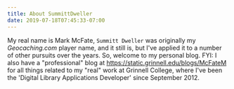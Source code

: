 ```yaml
---
title: About SummittDweller
date: 2019-07-18T07:45:33-07:00
---
```


My real name is Mark McFate, `Summitt Dweller` was originally my _Geocaching.com_ player name, and it still is, but I've applied it to a number of other pursuits over the years.  So, welcome to my personal blog.  FYI: I also have a "professional" blog at https://static.grinnell.edu/blogs/McFateM for all things related to my "real" work at Grinnell College, where I've been the 'Digital Library Applications Developer' since September 2012.
